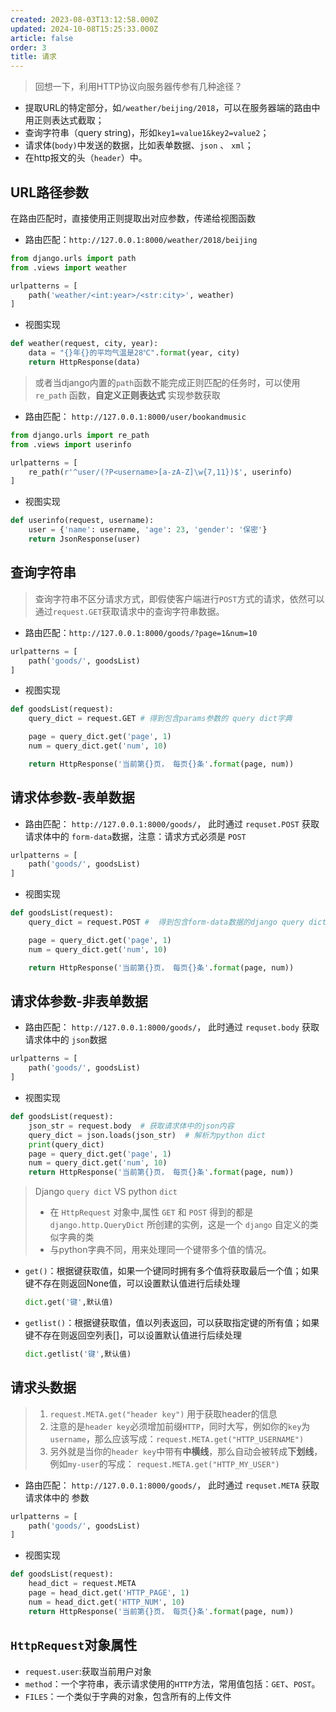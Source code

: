 ```yaml
---
created: 2023-08-03T13:12:58.000Z
updated: 2024-10-08T15:25:33.000Z
article: false
order: 3
title: 请求
---
```

> 回想一下，利用HTTP协议向服务器传参有几种途径？

* 提取URL的特定部分，如`/weather/beijing/2018`，可以在服务器端的路由中用正则表达式截取；
* 查询字符串（query string\)，形如`key1=value1&key2=value2`；
* 请求体\(`body)`中发送的数据，比如表单数据、`json`  、 `xml`；
* 在http报文的头（`header`）中。

## URL路径参数

在路由匹配时，直接使用正则提取出对应参数，传递给视图函数

- 路由匹配：`http://127.0.0.1:8000/weather/2018/beijing`

```python
from django.urls import path
from .views import weather

urlpatterns = [
    path('weather/<int:year>/<str:city>', weather)
]
```

- 视图实现

```python
def weather(request, city, year):
    data = "{}年{}的平均气温是28℃".format(year, city)
    return HttpResponse(data)
```

> 或者当django内置的`path`函数不能完成正则匹配的任务时，可以使用 `re_path` 函数，**自定义正则表达式** 实现参数获取

- 路由匹配： `http://127.0.0.1:8000/user/bookandmusic`

```python
from django.urls import re_path
from .views import userinfo

urlpatterns = [
    re_path(r'^user/(?P<username>[a-zA-Z]\w{7,11})$', userinfo)
]

```

- 视图实现

```python
def userinfo(request, username):
    user = {'name': username, 'age': 23, 'gender': '保密'}
    return JsonResponse(user)
```

## 查询字符串

> 查询字符串不区分请求方式，即假使客户端进行`POST`方式的请求，依然可以通过`request.GET`获取请求中的查询字符串数据。

- 路由匹配：`http://127.0.0.1:8000/goods/?page=1&num=10`

```python
urlpatterns = [
    path('goods/', goodsList)
]
```

- 视图实现

```python
def goodsList(request):
    query_dict = request.GET # 得到包含params参数的 query dict字典

    page = query_dict.get('page', 1)
    num = query_dict.get('num', 10)

    return HttpResponse('当前第{}页， 每页{}条'.format(page, num))

```

## 请求体参数-表单数据

- 路由匹配： `http://127.0.0.1:8000/goods/`， 此时通过 `requset.POST` 获取请求体中的 `form-data`数据，注意：请求方式必须是 `POST`

```python
urlpatterns = [
    path('goods/', goodsList)
]
```

- 视图实现

```python
def goodsList(request):
    query_dict = request.POST #  得到包含form-data数据的django query dict字典

    page = query_dict.get('page', 1)
    num = query_dict.get('num', 10)

    return HttpResponse('当前第{}页， 每页{}条'.format(page, num))
```

## 请求体参数-非表单数据

- 路由匹配： `http://127.0.0.1:8000/goods/`， 此时通过 `requset.body` 获取请求体中的 `json`数据

```python
urlpatterns = [    
    path('goods/', goodsList)
]
```

- 视图实现

```python
def goodsList(request):  	
    json_str = request.body  # 获取请求体中的json内容    
    query_dict = json.loads(json_str)  # 解析为python dict    
    print(query_dict)    
    page = query_dict.get('page', 1)    
    num = query_dict.get('num', 10)    
    return HttpResponse('当前第{}页， 每页{}条'.format(page, num))
```

> Django `query dict` VS python `dict`
>
> - 在 `HttpRequest` 对象中,属性 `GET` 和 `POST` 得到的都是 `django.http.QueryDict` 所创建的实例，这是一个 `django` 自定义的类似字典的类
> - 与python字典不同，用来处理同一个键带多个值的情况。

- `get()`：根据键获取值，如果一个键同时拥有多个值将获取最后一个值；如果键不存在则返回None值，可以设置默认值进行后续处理

  ```python
  dict.get('键',默认值)
  ```
- `getlist()`：根据键获取值，值以列表返回，可以获取指定键的所有值；如果键不存在则返回空列表[]，可以设置默认值进行后续处理

  ```python
  dict.getlist('键',默认值)
  ```

## 请求头数据

> 1. `request.META.get("header key")` 用于获取header的信息
> 2. 注意的是`header key`必须增加前缀`HTTP`，同时大写，例如你的`key`为`username`，那么应该写成：`request.META.get("HTTP_USERNAME")`
> 3. 另外就是当你的`header key`中带有**中横线**，那么自动会被转成**下划线**，例如`my-user`的写成： `request.META.get("HTTP_MY_USER")`

- 路由匹配： `http://127.0.0.1:8000/goods/`， 此时通过 `requset.META` 获取请求体中的 参数

```python
urlpatterns = [    
    path('goods/', goodsList)
]
```

- 视图实现

```python
def goodsList(request):  	
    head_dict = request.META    
    page = head_dict.get('HTTP_PAGE', 1)    
    num = head_dict.get('HTTP_NUM', 10)    
    return HttpResponse('当前第{}页， 每页{}条'.format(page, num))  
```

## `HttpRequest`对象属性

- `request.user`:获取当前用户对象
- `method`：一个字符串，表示请求使用的`HTTP`方法，常用值包括：`GET`、`POST`。
- `FILES`：一个类似于字典的对象，包含所有的上传文件
